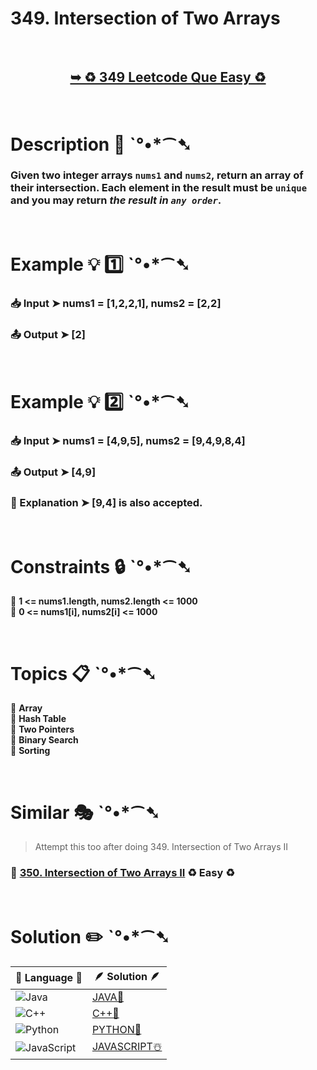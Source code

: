 # 349. Intersection of Two Arrays 

</br>

<h2 align="center"> 

<a href="https://leetcode.com/problems/intersection-of-two-arrays/description/"><strong>➥ ♻️ 349 Leetcode Que Easy ♻️ </strong></a>
</h2>

</br>

# Description 📜 ˋ°•*⁀➷

### Given two integer arrays `nums1` and `nums2`, return an array of their intersection. Each element in the result must be `unique` and you may return *the result in `any order`*.



</br>

# Example 💡 1️⃣ ˋ°•*⁀➷

  ### 📥 Input  ➤  nums1 = [1,2,2,1], nums2 = [2,2] 

  ### 📤 Output  ➤ [2]

</br>

# Example 💡 2️⃣ ˋ°•*⁀➷

  ### 📥 Input ➤ nums1 = [4,9,5], nums2 = [9,4,9,8,4]

  ### 📤 Output  ➤  [4,9]

  ### 🔦 Explanation ➤ [9,4] is also accepted.


</br>

# Constraints 🔒 ˋ°•*⁀➷

🔹 **1 <= nums1.length, nums2.length <= 1000** </br>
🔹 **0 <= nums1[i], nums2[i] <= 1000** </br>


</br>

# Topics 📋 ˋ°•*⁀➷

🔸 **Array**  </br>
🔸 **Hash Table**  </br>
🔸 **Two Pointers**  </br>
🔸 **Binary Search**  </br>
🔸 **Sorting**  </br>

</br>

# Similar 🎭  ˋ°•*⁀➷  

> Attempt this too after doing 349. Intersection of Two Arrays II 

### 🌟 [350. Intersection of Two Arrays II](https://github.com/Prakhar-002/LEETCODE/tree/main/%F0%9F%93%9C%20Daily%20Challange%20%F0%9F%92%A1/07%20July%20%20%F0%9F%8F%96%EF%B8%8F%202024/02%20-%2007%20-%202024%20---%20350.%20Intersection%20of%20Two%20Arrays%20II%20%E2%98%83%EF%B8%8F%20%F0%9F%8D%81%20%F0%9F%8D%B0%20%F0%9F%8E%B2) ♻️ Easy ♻️

</br>

# Solution ✏️ ˋ°•*⁀➷

| 📒 Language 📒  | 🪶 Solution 🪶 |
| ------------- | ------------- |
|  ![Java](https://img.shields.io/badge/java-%23ED8B00.svg?style=for-the-badge&logo=openjdk&logoColor=white)  | [JAVA🍁](https://github.com/Prakhar-002/LEETCODE/blob/main/%F0%9F%8E%AD%20LEVEL%20wise%20que%20with%20solution%20%F0%9F%8E%AF/%E2%99%BB%EF%B8%8F%20Easy%E2%99%BB%EF%B8%8F/%E2%99%BB%EF%B8%8F%20Easy%20349.%20Intersection%20of%20Two%20Arrays%20%E2%98%83%EF%B8%8F%20%F0%9F%8D%81%20%F0%9F%8D%B0%20%F0%9F%8E%B2/%F0%9F%8D%81JAVA-349-IntersectionOfTwoArrays.java) |
|  ![C++](https://img.shields.io/badge/c++-%2300599C.svg?style=for-the-badge&logo=c%2B%2B&logoColor=white)  | [C++🎲](https://github.com/Prakhar-002/LEETCODE/blob/main/%F0%9F%8E%AD%20LEVEL%20wise%20que%20with%20solution%20%F0%9F%8E%AF/%E2%99%BB%EF%B8%8F%20Easy%E2%99%BB%EF%B8%8F/%E2%99%BB%EF%B8%8F%20Easy%20349.%20Intersection%20of%20Two%20Arrays%20%E2%98%83%EF%B8%8F%20%F0%9F%8D%81%20%F0%9F%8D%B0%20%F0%9F%8E%B2/%F0%9F%8E%B2CPP-349-IntersectionOfTwoArrays.cpp)  |
|  ![Python](https://img.shields.io/badge/python-3670A0?style=for-the-badge&logo=python&logoColor=ffdd54)    | [PYTHON🍰](https://github.com/Prakhar-002/LEETCODE/blob/main/%F0%9F%8E%AD%20LEVEL%20wise%20que%20with%20solution%20%F0%9F%8E%AF/%E2%99%BB%EF%B8%8F%20Easy%E2%99%BB%EF%B8%8F/%E2%99%BB%EF%B8%8F%20Easy%20349.%20Intersection%20of%20Two%20Arrays%20%E2%98%83%EF%B8%8F%20%F0%9F%8D%81%20%F0%9F%8D%B0%20%F0%9F%8E%B2/%F0%9F%8D%B0PYTHON-349-IntersectionOfTwoArrays.py) |
| ![JavaScript](https://img.shields.io/badge/javascript-%23323330.svg?style=for-the-badge&logo=javascript&logoColor=%23F7DF1E)   | [JAVASCRIPT☃️](https://github.com/Prakhar-002/LEETCODE/blob/main/%F0%9F%8E%AD%20LEVEL%20wise%20que%20with%20solution%20%F0%9F%8E%AF/%E2%99%BB%EF%B8%8F%20Easy%E2%99%BB%EF%B8%8F/%E2%99%BB%EF%B8%8F%20Easy%20349.%20Intersection%20of%20Two%20Arrays%20%E2%98%83%EF%B8%8F%20%F0%9F%8D%81%20%F0%9F%8D%B0%20%F0%9F%8E%B2/%E2%98%83%EF%B8%8FJAVASCRIPT-349-IntersectionOfTwoArrays.js) |

